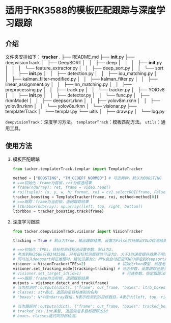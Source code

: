 # 适用于RK3588的模板匹配跟踪与深度学习跟踪

## 介绍

文件夹安排如下：
**tracker**
.
├── README.md
├── __init__.py
├── deepvisionTrack
│   ├── DeepSORT
│   │   ├── deep
│   │   │   ├── __init__.py
│   │   │   └── feature_extractor.py
│   │   ├── deep_sort.py
│   │   └── sort
│   │       ├── __init__.py
│   │       ├── detection.py
│   │       ├── iou_matching.py
│   │       ├── kalman_filter-modified.py
│   │       ├── kalman_filter.py
│   │       ├── linear_assignment.py
│   │       ├── nn_matching.py
│   │       ├── preprocessing.py
│   │       ├── track.py
│   │       └── tracker.py
│   ├── YOlOv8
│   │   ├── __init__.py
│   │   ├── detector.py
│   │   └── func.py
│   ├── rknnModel
│   │   ├── deepsort.rknn
│   │   ├── yolov8m.rknn
│   │   ├── yolov8n.rknn
│   │   └── yolov8s.rknn
│   └── visionar.py
├── templaterTrack
│   └── templar.py
└── uitls
│   ├── draw.py
│   └── log.py

`deepvisionTrack`：深度学习方法。
`templaterTrack`：模板匹配方法。
`utils`：通用工具。

## 使用方法

1. 模板匹配跟踪

    ```python
    from tacker.templaterTrack.templar import TemplateTracker

    method = ["BOOSTING", "TM_CCOEFF_NORMED"] # 可选两种，默认为BOOSTING
    # ==>初始化：frame为首帧，roi为框选结果
    # frame(ndarray): ret, frame = video.read()
    # roi(tuple): (x, y, w, h) format, roi = cv2.selectROI(frame, False)
    tracker_boosting = TemplateTracker(frame, roi, method=method[0])
    # ==>跟踪：frame为当前帧，返回跟踪结果
    # ltbrbbox(ndarray): np.array([left, top, right, bottom])
    ltbrbbox = tracker_boosting.track(frame)
    ```

2. 深度学习跟踪

    ```python
    from tacker.deepvisionTrack.visionar import VisionTracker

    tracking = True # 默认为True，输出跟踪结果。设置为False时只输出YOLO检测结果。

    # ==>初始化：TPEs，目标检测线程池设置参数，默认为2。
    # 考虑到RK3588只有3块3588，只有目标检测推理时可设为3。大于3时速度提升效果不明显。
    # 同时加入deepsort特征推理时，建议设置为2，NPU会自动把空闲NPU绑定到deepsort推理。
    visioner = VisionTracker(TPEs=2)              # 初始化rknn模型、线程池
    visioner.set_tracking_mode(tracking=tracking) # 可选参数，设置跟踪还是只检测
    # visioner.set_target_id(id=1)                  # 可选参数，指定跟踪id，由手动输入，id为deepsort跟踪id
    # ==>跟踪：frame为当前帧，返回跟踪结果
    outputs = visioner.detect_and_track(frame)
    # 当为检测时：outputs(dict): {"frame": cur_frame, "boxes": ltrb_boxes, "classes": classes_name}，
    # classes: str格式，返回的是目标类别的名称
    # "boxes": N*4维ndarray数组，N表示检测到的目标数目，4表示为[left, top, right, bottom]即目标box的坐标

    # 当为跟踪时：outputs(dict): {"frame": cur_frame, "boxes": tracked_boxes，"classes": track_classes_name, "tracked_ids":tracked_ids}，
    # tracked_ids：int类型, 返回的是多目标跟踪的id
    # boxes、classes格式同目标检测。
    ```